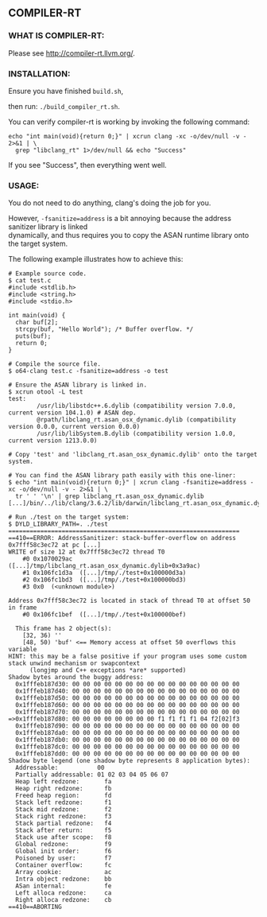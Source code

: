 ## COMPILER-RT ##

### WHAT IS COMPILER-RT: ###

Please see http://compiler-rt.llvm.org/.

### INSTALLATION: ###

Ensure you have finished `build.sh`,

then run: `./build_compiler_rt.sh`.

You can verify compiler-rt is working by invoking the following command:

    echo "int main(void){return 0;}" | xcrun clang -xc -o/dev/null -v - 2>&1 | \
      grep "libclang_rt" 1>/dev/null && echo "Success"

If you see "Success", then everything went well.

### USAGE: ###

You do not need to do anything, clang's doing the job for you.

However, `-fsanitize=address` is a bit annoying because the address sanitizer library is linked  
dynamically, and thus requires you to copy the ASAN runtime library onto the target system. 

The following example illustrates how to achieve this:

    # Example source code.
    $ cat test.c
    #include <stdlib.h>
    #include <string.h>
    #include <stdio.h>

    int main(void) {
      char buf[2];
      strcpy(buf, "Hello World"); /* Buffer overflow. */
      puts(buf);
      return 0;
    }

    # Compile the source file.
    $ o64-clang test.c -fsanitize=address -o test

    # Ensure the ASAN library is linked in.
    $ xcrun otool -L test
    test:
            /usr/lib/libstdc++.6.dylib (compatibility version 7.0.0, current version 104.1.0) # ASAN dep.
            @rpath/libclang_rt.asan_osx_dynamic.dylib (compatibility version 0.0.0, current version 0.0.0)
            /usr/lib/libSystem.B.dylib (compatibility version 1.0.0, current version 1213.0.0)

    # Copy 'test' and 'libclang_rt.asan_osx_dynamic.dylib' onto the target system.

    # You can find the ASAN library path easily with this one-liner:
    $ echo "int main(void){return 0;}" | xcrun clang -fsanitize=address -xc -o/dev/null -v - 2>&1 | \
      tr ' ' '\n' | grep libclang_rt.asan_osx_dynamic.dylib
    [...]/bin/../lib/clang/3.6.2/lib/darwin/libclang_rt.asan_osx_dynamic.dylib

    # Run ./test on the target system:
    $ DYLD_LIBRARY_PATH=. ./test
    =================================================================
    ==410==ERROR: AddressSanitizer: stack-buffer-overflow on address 0x7fff58c3ec72 at pc [...]
    WRITE of size 12 at 0x7fff58c3ec72 thread T0
        #0 0x1070029ac  ([...]/tmp/libclang_rt.asan_osx_dynamic.dylib+0x3a9ac)
        #1 0x106fc1d3a  ([...]/tmp/./test+0x100000d3a)
        #2 0x106fc1bd3  ([...]/tmp/./test+0x100000bd3)
        #3 0x0  (<unknown module>)

    Address 0x7fff58c3ec72 is located in stack of thread T0 at offset 50 in frame
        #0 0x106fc1bef  ([...]/tmp/./test+0x100000bef)

      This frame has 2 object(s):
        [32, 36) ''
        [48, 50) 'buf' <== Memory access at offset 50 overflows this variable
    HINT: this may be a false positive if your program uses some custom stack unwind mechanism or swapcontext
          (longjmp and C++ exceptions *are* supported)
    Shadow bytes around the buggy address:
      0x1fffeb187d30: 00 00 00 00 00 00 00 00 00 00 00 00 00 00 00 00
      0x1fffeb187d40: 00 00 00 00 00 00 00 00 00 00 00 00 00 00 00 00
      0x1fffeb187d50: 00 00 00 00 00 00 00 00 00 00 00 00 00 00 00 00
      0x1fffeb187d60: 00 00 00 00 00 00 00 00 00 00 00 00 00 00 00 00
      0x1fffeb187d70: 00 00 00 00 00 00 00 00 00 00 00 00 00 00 00 00
    =>0x1fffeb187d80: 00 00 00 00 00 00 00 00 f1 f1 f1 f1 04 f2[02]f3
      0x1fffeb187d90: 00 00 00 00 00 00 00 00 00 00 00 00 00 00 00 00
      0x1fffeb187da0: 00 00 00 00 00 00 00 00 00 00 00 00 00 00 00 00
      0x1fffeb187db0: 00 00 00 00 00 00 00 00 00 00 00 00 00 00 00 00
      0x1fffeb187dc0: 00 00 00 00 00 00 00 00 00 00 00 00 00 00 00 00
      0x1fffeb187dd0: 00 00 00 00 00 00 00 00 00 00 00 00 00 00 00 00
    Shadow byte legend (one shadow byte represents 8 application bytes):
      Addressable:           00
      Partially addressable: 01 02 03 04 05 06 07 
      Heap left redzone:       fa
      Heap right redzone:      fb
      Freed heap region:       fd
      Stack left redzone:      f1
      Stack mid redzone:       f2
      Stack right redzone:     f3
      Stack partial redzone:   f4
      Stack after return:      f5
      Stack use after scope:   f8
      Global redzone:          f9
      Global init order:       f6
      Poisoned by user:        f7
      Container overflow:      fc
      Array cookie:            ac
      Intra object redzone:    bb
      ASan internal:           fe
      Left alloca redzone:     ca
      Right alloca redzone:    cb
    ==410==ABORTING

